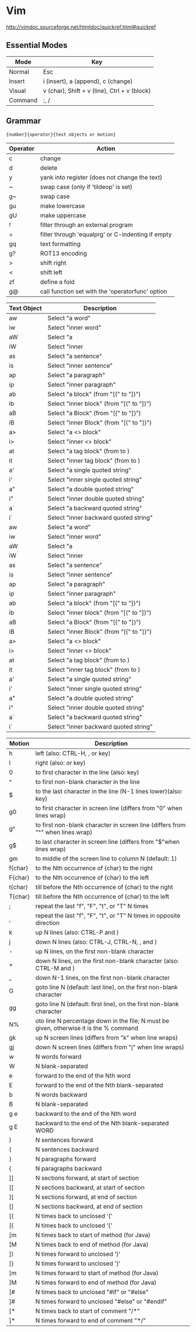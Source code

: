 # Vim

http://vimdoc.sourceforge.net/htmldoc/quickref.html#quickref

## Essential Modes

| Mode | Key |
|---|---|
| Normal | Esc |
| Insert | i (insert), a (append), c (change) |
| Visual | v (char), Shift + v (line), Ctrl + v (block)|
| Command | :, / |


## Grammar

`{number}{operator}{text objects or motion}`

|Operator|Action|
|---|---|
|c|change|
|d|delete|
|y|yank into register (does not change the text)|
|~|swap case (only if 'tildeop' is set)|
|g~|swap case|
|gu|make lowercase|
|gU|make uppercase|
|!|filter through an external program|
|=|filter through 'equalprg' or C-indenting if empty|
|gq|text formatting|
|g?|ROT13 encoding|
|>|shift right|
|<|shift left|
|zf|define a fold|
|g@|call function set with the 'operatorfunc' option|

|Text Object|Description|
|---|---|
|aw | Select "a word"|
|iw | Select "inner word"|
|aW | Select "a |WORD|"|
|iW | Select "inner |WORD|"|
|as | Select "a sentence"|
|is | Select "inner sentence"|
|ap | Select "a paragraph"|
|ip | Select "inner paragraph"|
|ab | Select "a block" (from "[(" to "])")|
|ib | Select "inner block" (from "[(" to "])")|
|aB | Select "a Block" (from "[{" to "]}")|
|iB | Select "inner Block" (from "[{" to "]}")|
|a> | Select "a <> block"|
|i> | Select "inner <> block"|
|at | Select "a tag block" (from <aaa> to </aaa>)|
|it | Select "inner tag block" (from <aaa> to </aaa>)|
|a' | Select "a single quoted string"|
|i' | Select "inner single quoted string"|
|a" | Select "a double quoted string"|
|i" | Select "inner double quoted string"|
|a` | Select "a backward quoted string"|
|i` | Select "inner backward quoted string"
|aw | Select "a word"|
|iw | Select "inner word"|
|aW | Select "a |WORD|"|
|iW | Select "inner |WORD|"|
|as | Select "a sentence"|
|is | Select "inner sentence"|
|ap | Select "a paragraph"|
|ip | Select "inner paragraph"|
|ab | Select "a block" (from "[(" to "])")|
|ib | Select "inner block" (from "[(" to "])")|
|aB | Select "a Block" (from "[{" to "]}")|
|iB | Select "inner Block" (from "[{" to "]}")|
|a> | Select "a <> block"|
|i> | Select "inner <> block"|
|at | Select "a tag block" (from <aaa> to </aaa>)|
|it | Select "inner tag block" (from <aaa> to </aaa>)|
|a' | Select "a single quoted string"|
|i' | Select "inner single quoted string"|
|a" | Select "a double quoted string"|
|i" | Select "inner double quoted string"|
|a` | Select "a backward quoted string"|
|i` | Select "inner backward quoted string"|

|Motion|Description|
|---|---|
| h |left (also: CTRL-H, <BS>, or <Left> key)
| l |right (also: <Space> or <Right> key)
| 0 |to first character in the line (also: <Home> key)
| ^ |to first non-blank character in the line
| $ |to the last character in the line (N-1 lines lower)(also: <End> key)
| g0| to first character in screen line (differs from "0" when lines wrap)
| g^| to first non-blank character in screen line (differs from "^" when lines wrap)
| g$| to last character in screen line (differs from "$"when lines wrap)
| gm| to middle of the screen line to column N (default: 1)
| f{char}| to the Nth occurrence of {char} to the right
| F{char}| to the Nth occurrence of {char} to the left
| t{char}| till before the Nth occurrence of {char} to the right
| T{char}| till before the Nth occurrence of {char} to the left
| ; |repeat the last "f", "F", "t", or "T" N times
| , |repeat the last "f", "F", "t", or "T" N times in opposite direction
| k |up N lines (also: CTRL-P and <Up>)|
| j |down N lines (also: CTRL-J, CTRL-N, <NL>, and <Down>)|
| - |up N lines, on the first non-blank character|
| + |down N lines, on the first non-blank character (also: CTRL-M and <CR>)|
| _ |down N-1 lines, on the first non-blank character|
| G |goto line N (default: last line), on the first non-blank character|
| gg |goto line N (default: first line), on the first non-blank character|
| N% |oto line N percentage down in the file; N must be given, otherwise it is the % command|
| gk |up N screen lines (differs from "k" when line wraps)|
| gj |down N screen lines (differs from "j" when line wraps)|
| w |N words forward|
| W |N blank-separated |WORD|s forward|
| e |forward to the end of the Nth word|
| E |forward to the end of the Nth blank-separated |WORD||
| b |N words backward|
| B |N blank-separated |WORD|s backward|
| g e|backward to the end of the Nth word|
| g E|backward to the end of the Nth blank-separated WORD|
| ) |N sentences forward|
| ( |N sentences backward|
| } |N paragraphs forward|
| { |N paragraphs backward|
| ]] | N sections forward, at start of section|
| [[ | N sections backward, at start of section|
| ][ | N sections forward, at end of section|
| [] | N sections backward, at end of section|
| [( | N times back to unclosed '('|
| [{ | N times back to unclosed '{'|
| [m | N times back to start of method (for Java)|
| [M | N times back to end of method (for Java)|
| ]) | N times forward to unclosed ')'|
| ]} | N times forward to unclosed '}'|
| ]m | N times forward to start of method (for Java)|
| ]M | N times forward to end of method (for Java)|
| [# | N times back to unclosed "#if" or "#else"|
| ]# | N times forward to unclosed "#else" or "#endif"|
| [* | N times back to start of comment "/*"|
| ]* | N times forward to end of comment "*/"|